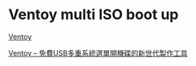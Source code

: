 # Ventoy multi ISO boot up

[Ventoy](https://www.ventoy.net/en/index.html)

[Ventoy – 免費USB多重系統選單開機碟的新世代製作工具](Ventoy%20multi%20ISO%20boot%20up%209b07678bfabc4b8682eb1363943aaef1/Ventoy%20%E2%80%93%20%E5%85%8D%E8%B2%BBUSB%E5%A4%9A%E9%87%8D%E7%B3%BB%E7%B5%B1%E9%81%B8%E5%96%AE%E9%96%8B%E6%A9%9F%E7%A2%9F%E7%9A%84%E6%96%B0%E4%B8%96%E4%BB%A3%E8%A3%BD%E4%BD%9C%E5%B7%A5%E5%85%B7%200f6bd75edd724fb2933c2fc7c0035779.md)